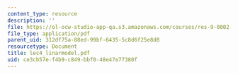 ```yaml
---
content_type: resource
description: ''
file: https://ol-ocw-studio-app-qa.s3.amazonaws.com/courses/res-9-0002-statistics-and-visualization-for-data-analysis-and-inference-january-iap-2009/ce3cb57ef4b9c849bbf048e47e77380f_lec4_linarmodel.pdf
file_type: application/pdf
parent_uid: 312df75a-88ed-99bf-6435-5c8d6f25e8d8
resourcetype: Document
title: lec4_linarmodel.pdf
uid: ce3cb57e-f4b9-c849-bbf0-48e47e77380f
---
```

